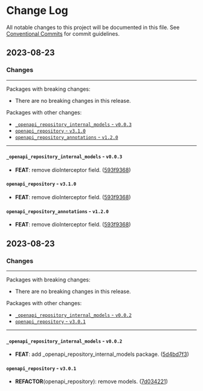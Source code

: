 # Change Log

All notable changes to this project will be documented in this file.
See [Conventional Commits](https://conventionalcommits.org) for commit guidelines.

## 2023-08-23

### Changes

---

Packages with breaking changes:

 - There are no breaking changes in this release.

Packages with other changes:

 - [`_openapi_repository_internal_models` - `v0.0.3`](#_openapi_repository_internal_models---v003)
 - [`openapi_repository` - `v3.1.0`](#openapi_repository---v310)
 - [`openapi_repository_annotations` - `v1.2.0`](#openapi_repository_annotations---v120)

---

#### `_openapi_repository_internal_models` - `v0.0.3`

 - **FEAT**: remove dioInterceptor field. ([593f9368](https://github.com/djangoflow/list_bloc/commit/593f9368f1927ad6803f0d147992feff3e582151))

#### `openapi_repository` - `v3.1.0`

 - **FEAT**: remove dioInterceptor field. ([593f9368](https://github.com/djangoflow/list_bloc/commit/593f9368f1927ad6803f0d147992feff3e582151))

#### `openapi_repository_annotations` - `v1.2.0`

 - **FEAT**: remove dioInterceptor field. ([593f9368](https://github.com/djangoflow/list_bloc/commit/593f9368f1927ad6803f0d147992feff3e582151))


## 2023-08-23

### Changes

---

Packages with breaking changes:

 - There are no breaking changes in this release.

Packages with other changes:

 - [`_openapi_repository_internal_models` - `v0.0.2`](#_openapi_repository_internal_models---v002)
 - [`openapi_repository` - `v3.0.1`](#openapi_repository---v301)

---

#### `_openapi_repository_internal_models` - `v0.0.2`

 - **FEAT**: add _openapi_repository_internal_models package. ([5d4bd7f3](https://github.com/djangoflow/list_bloc/commit/5d4bd7f37533a16663905ca0bb6e625de7ff54e1))

#### `openapi_repository` - `v3.0.1`

 - **REFACTOR**(openapi_repository): remove models. ([7d034221](https://github.com/djangoflow/list_bloc/commit/7d03422142c761c23e42cb62343b8987acf712b0))

